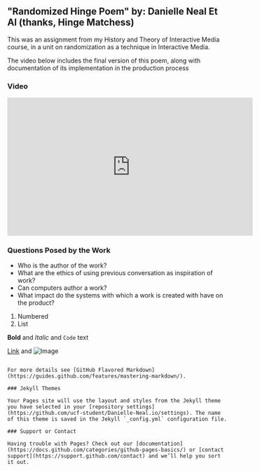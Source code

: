 ## "Randomized Hinge Poem" by: Danielle Neal Et Al (thanks, Hinge Matchess)

This was an assignment from my History and Theory of Interactive Media course, in a unit on randomization as a 
technique in Interactive Media. 

The video below includes the final version of this poem, along with documentation of its implementation in the 
production process

### Video

<iframe width="560" height="315" src="https://www.youtube.com/embed/WyArOHS6B6g" frameborder="0" allow="accelerometer; autoplay; clipboard-write; encrypted-media; gyroscope; picture-in-picture" allowfullscreen></iframe>



### Questions Posed by the Work


- Who is the author of the work?
- What are the ethics of using previous conversation as inspiration of work?
- Can computers author a work?
- What impact do the systems with which a work is created with have on the product?

1. Numbered
2. List

**Bold** and _Italic_ and `Code` text

[Link](url) and ![Image](src)
```

For more details see [GitHub Flavored Markdown](https://guides.github.com/features/mastering-markdown/).

### Jekyll Themes

Your Pages site will use the layout and styles from the Jekyll theme you have selected in your [repository settings](https://github.com/ucf-student/Danielle-Neal.io/settings). The name of this theme is saved in the Jekyll `_config.yml` configuration file.

### Support or Contact

Having trouble with Pages? Check out our [documentation](https://docs.github.com/categories/github-pages-basics/) or [contact support](https://support.github.com/contact) and we’ll help you sort it out.
